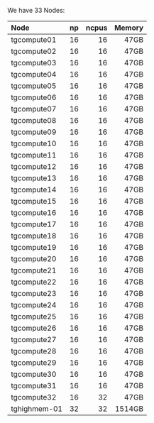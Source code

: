 We have 33 Nodes:

|Node         | np|     ncpus|  Memory |
| :---------- |:-:| --------:| -------:|
|tgcompute01  | 16|     16   |  47GB   |
|tgcompute02  | 16|     16   |  47GB   |
|tgcompute03  | 16|     16   |  47GB   |
|tgcompute04  | 16|     16   |  47GB   |
|tgcompute05  | 16|     16   |  47GB   |
|tgcompute06  | 16|     16   |  47GB   |
|tgcompute07  | 16|     16   |  47GB   |
|tgcompute08  | 16|     16   |  47GB   |
|tgcompute09  | 16|     16   |  47GB   |
|tgcompute10  | 16|     16   |  47GB   |
|tgcompute11  | 16|     16   |  47GB   |
|tgcompute12  | 16|     16   |  47GB   |
|tgcompute13  | 16|     16   |  47GB   |
|tgcompute14  | 16|     16   |  47GB   |
|tgcompute15  | 16|     16   |  47GB   |
|tgcompute16  | 16|     16   |  47GB   |
|tgcompute17  | 16|     16   |  47GB   |
|tgcompute18  | 16|     16   |  47GB   |
|tgcompute19  | 16|     16   |  47GB   |
|tgcompute20  | 16|     16   |  47GB   |
|tgcompute21  | 16|     16   |  47GB   |
|tgcompute22  | 16|     16   |  47GB   |
|tgcompute23  | 16|     16   |  47GB   |
|tgcompute24  | 16|     16   |  47GB   |
|tgcompute25  | 16|     16   |  47GB   |
|tgcompute26  | 16|     16   |  47GB   |
|tgcompute27  | 16|     16   |  47GB   |
|tgcompute28  | 16|     16   |  47GB   |
|tgcompute29  | 16|     16   |  47GB   |
|tgcompute30  | 16|     16   |  47GB   |
|tgcompute31  | 16|     16   |  47GB   |
|tgcompute32  | 16|     32   |  47GB   |
|tghighmem-01 | 32|     32   |  1514GB |
